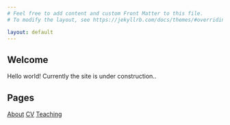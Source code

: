 ```yaml
---
# Feel free to add content and custom Front Matter to this file.
# To modify the layout, see https://jekyllrb.com/docs/themes/#overriding-theme-defaults

layout: default
---
```

## Welcome
Hello world! Currently the site is under construction..

## Pages
[About](./_site/about/index.html)
[CV](./_site/about/index.html)
[Teaching](./_site/about/index.html)

